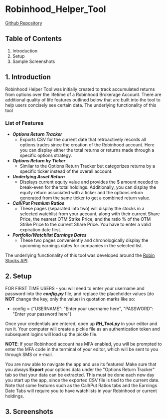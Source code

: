 # Robinhood_Helper_Tool
[Github Repository](https://github.com/Fyd-Hssn/Robinhood_Helper_Tool)
## Table of Contents
1. Introduction
2. Setup
3. Sample Screenshots
## 1. Introduction
Robinhood Helper Tool was initially created to track accumulated returns from options over the lifetime of a Robinhood Brokerage Account. 
There are additional quality of life features outlined below that are built into the tool to help users concisely see certain data. The underlying functionality of this tool

### List of Features
- ***Options Return Tracker***
  + Exports CSV for the current date that retroactively records all options trades since the creation of the Robinhood account. Here you can display either the total returns or
  returns made through a specific options strategy.
- ***Options Return by Ticker***
  + Similar to the Options Return Tracker but categorizes returns by a specific ticker instead of the overall account.
- ***Underlying Asset Return***
  + Displays current equity value and provides the $ amount needed to break-even for the total holdings. Additionally, you can display the equity return associated with a ticker
  and the options return generated from the same ticker to get a combined return value.
- ***Call/Put Premium Ratios***
  + These pages (separated into two) will display the stocks in a selected watchlist from your account, along with their current Share Price, the nearest OTM Strike Price, and the ratio %
  of the OTM Strike Price to the current Share Price. You have to enter a valid expiration date first.
- ***Portfolio/Watchlist Earnings Dates***
  + These two pages conveniently and chronologically display the upcoming earnings dates for companies in the selected list.  
  
  
The underlying functionality of this tool was developed around the [Robin Stocks API](https://robin-stocks.readthedocs.io/en/latest/index.html).

## 2. Setup
FOR FIRST TIME USERS - you will need to enter your username and password into the ***config.py*** file, and replace the placeholder values (do **NOT** change the key, only the value) in quotation marks like so:  
- config = {"USERNAME": "Enter your username here", "PASSWORD": "Enter your password here"}  

Once your credentials are entered, open up ***RH_Tool.py*** in your editor and run it. Your computer will create a pickle file as an authentication token and subsequent logins will load up the pickle file.

**NOTE**: If your Robinhood account has MFA enabled, you will be prompted to enter the MFA code in the terminal of your editor, which will be sent to you through SMS or e-mail.

You are now able to navigate the app and use its features! Make sure that you always **Export** your options data under the "Options Return Tracker" tab so that your data can be extracted. This must be done each new day you start up the app, since the exported CSV file is tied to the current date.
Note that some features such as the Call/Put Ratios tabs and the Earnings Date Tabs will require you to have watchlists in your Robinhood or current holdings.

## 3. Screenshots

